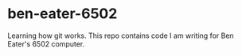 # ben-eater-6502
Learning how git works.
This repo contains code I am writing for Ben Eater's 6502 computer.
